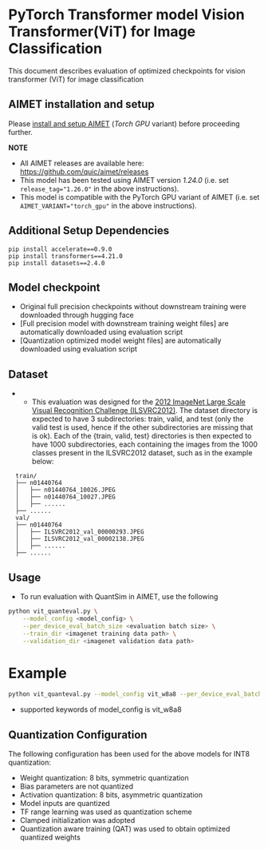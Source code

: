 # PyTorch Transformer model Vision Transformer(ViT) for Image Classification 
This document describes evaluation of optimized checkpoints for vision transformer (ViT) for image classification 

## AIMET installation and setup
Please [install and setup AIMET](https://github.com/quic/aimet/blob/release-aimet-1.26/packaging/install.md) (*Torch GPU* variant) before proceeding further.

**NOTE**
- All AIMET releases are available here: https://github.com/quic/aimet/releases
- This model has been tested using AIMET version *1.24.0*  (i.e. set `release_tag="1.26.0"` in the above instructions).
- This model is compatible with the PyTorch GPU variant of AIMET (i.e. set `AIMET_VARIANT="torch_gpu"` in the above instructions).

## Additional Setup Dependencies
```
pip install accelerate==0.9.0
pip install transformers==4.21.0
pip install datasets==2.4.0

```

## Model checkpoint
- Original full precision checkpoints without downstream training were downloaded through hugging face 
- [Full precision model with downstream training weight files] are automatically downloaded using evaluation script 
- [Quantization optimized model weight files] are automatically downloaded using evaluation script 


## Dataset
- - This evaluation was designed for the [2012 ImageNet Large Scale Visual Recognition Challenge (ILSVRC2012)](http://www.image-net.org/). The dataset directory is expected to have 3 subdirectories: train, valid, and test (only the valid test is used, hence if the other subdirectories are missing that is ok).
Each of the {train, valid, test} directories is then expected to have 1000 subdirectories, each containing the images from the 1000 classes present in the ILSVRC2012 dataset, such as in the example below:

```
  train/
  ├── n01440764
  │   ├── n01440764_10026.JPEG
  │   ├── n01440764_10027.JPEG
  │   ├── ......
  ├── ......
  val/
  ├── n01440764
  │   ├── ILSVRC2012_val_00000293.JPEG
  │   ├── ILSVRC2012_val_00002138.JPEG
  │   ├── ......
  ├── ......
```

## Usage
- To run evaluation with QuantSim in AIMET, use the following
```bash
python vit_quanteval.py \
	--model_config <model_config> \
	--per_device_eval_batch_size <evaluation batch size> \
	--train_dir <imagenet training data path> \
	--validation_dir <imagenet validation data path>
```

# Example
```bash 
python vit_quanteval.py --model_config vit_w8a8 --per_device_eval_batch_size 4 --train_dir <imagenet_train_path> --validation_dir <imagenet_val_path>
```
- supported keywords of model_config is vit_w8a8

## Quantization Configuration
The following configuration has been used for the above models for INT8 quantization:
- Weight quantization: 8 bits, symmetric quantization
- Bias parameters are not quantized
- Activation quantization: 8 bits, asymmetric quantization
- Model inputs are quantized
- TF range learning  was used as quantization scheme
- Clamped initialization was adopted
- Quantization aware training (QAT) was used to obtain optimized quantized weights

